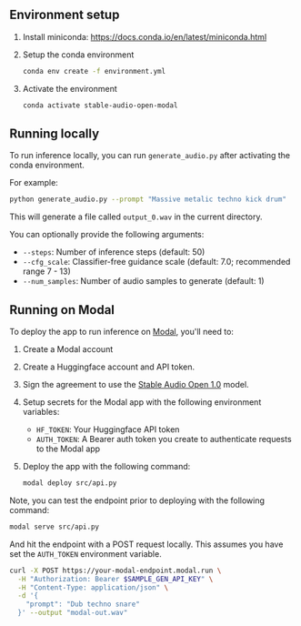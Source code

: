 ## Environment setup

1. Install miniconda: https://docs.conda.io/en/latest/miniconda.html
2. Setup the conda environment

   ```bash
   conda env create -f environment.yml
   ```

3. Activate the environment

   ```bash
   conda activate stable-audio-open-modal
   ```

## Running locally

To run inference locally, you can run `generate_audio.py` after activating the conda environment.

For example:

```bash
python generate_audio.py --prompt "Massive metalic techno kick drum"
```

This will generate a file called `output_0.wav` in the current directory.

You can optionally provide the following arguments:

- `--steps`: Number of inference steps (default: 50)
- `--cfg_scale`: Classifier-free guidance scale (default: 7.0; recommended range 7 - 13)
- `--num_samples`: Number of audio samples to generate (default: 1)

## Running on Modal

To deploy the app to run inference on [Modal](https://modal.com), you'll need to:

1. Create a Modal account
2. Create a Huggingface account and API token.
3. Sign the agreement to use the [Stable Audio Open 1.0](https://huggingface.co/stabilityai/stable-audio-open-1.0) model.
4. Setup secrets for the Modal app with the following environment variables:
   - `HF_TOKEN`: Your Huggingface API token
   - `AUTH_TOKEN`: A Bearer auth token you create to authenticate requests to the Modal app
5. Deploy the app with the following command:

   ```bash
   modal deploy src/api.py
   ```

Note, you can test the endpoint prior to deploying with the following command:

```bash
modal serve src/api.py
```

And hit the endpoint with a POST request locally. This assumes you have set the `AUTH_TOKEN` environment variable.

```bash
curl -X POST https://your-modal-endpoint.modal.run \
  -H "Authorization: Bearer $SAMPLE_GEN_API_KEY" \
  -H "Content-Type: application/json" \
  -d '{
    "prompt": "Dub techno snare"
  }' --output "modal-out.wav"
```
